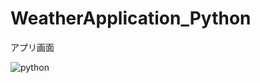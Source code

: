 # WeatherApplication_Python



アプリ画面

![python](https://user-images.githubusercontent.com/33685249/36351102-c7929f98-14e7-11e8-80bb-463c9325eac4.png)
